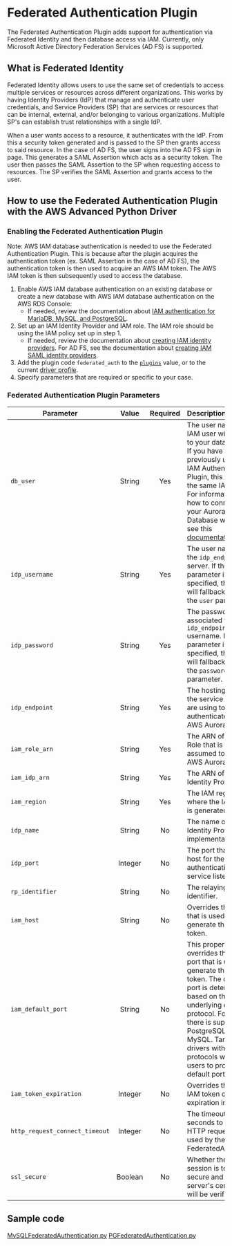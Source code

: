# Federated Authentication Plugin

The Federated Authentication Plugin adds support for authentication via Federated Identity and then database access via IAM. 
Currently, only Microsoft Active Directory Federation Services (AD FS) is supported.

## What is Federated Identity
Federated Identity allows users to use the same set of credentials to access multiple services or resources across different organizations. This works by having Identity Providers (IdP) that manage and authenticate user credentials, and Service Providers (SP) that are services or resources that can be internal, external, and/or belonging to various organizations. Multiple SP's can establish trust relationships with a single IdP.

When a user wants access to a resource, it authenticates with the IdP. From this a security token generated and is passed to the SP then grants access to said resource.
In the case of AD FS, the user signs into the AD FS sign in page. This generates a SAML Assertion which acts as a security token. The user then passes the SAML Assertion to the SP when requesting access to resources. The SP verifies the SAML Assertion and grants access to the user. 

## How to use the Federated Authentication Plugin with the AWS Advanced Python Driver 

### Enabling the Federated Authentication Plugin
Note: AWS IAM database authentication is needed to use the Federated Authentication Plugin. This is because after the plugin acquires the authentication token (ex. SAML Assertion in the case of AD FS), the authentication token is then used to acquire an AWS IAM token. The AWS IAM token is then subsequently used to access the database.  

1. Enable AWS IAM database authentication on an existing database or create a new database with AWS IAM database authentication on the AWS RDS Console:
   - If needed, review the documentation about [IAM authentication for MariaDB, MySQL, and PostgreSQL](https://docs.aws.amazon.com/AmazonRDS/latest/UserGuide/UsingWithRDS.IAMDBAuth.html).
2. Set up an IAM Identity Provider and IAM role. The IAM role should be using the IAM policy set up in step 1. 
   - If needed, review the documentation about [creating IAM identity providers](https://docs.aws.amazon.com/IAM/latest/UserGuide/id_roles_providers_create.html). For AD FS, see the documentation about [creating IAM SAML identity providers](https://docs.aws.amazon.com/IAM/latest/UserGuide/id_roles_providers_create_saml.html).
3. Add the plugin code `federated_auth` to the [`plugins`](../UsingThePythonDriver.md#connection-plugin-manager-parameters) value, or to the current [driver profile](../UsingThePythonDriver.md#connection-plugin-manager-parameters).
4. Specify parameters that are required or specific to your case.

### Federated Authentication Plugin Parameters
| Parameter                      |  Value  | Required | Description                                                                                                                                                                                                                                                                                                                                                        | Default Value            | Example Value                                          |
|--------------------------------|:-------:|:--------:|:-------------------------------------------------------------------------------------------------------------------------------------------------------------------------------------------------------------------------------------------------------------------------------------------------------------------------------------------------------------------|--------------------------|--------------------------------------------------------|
| `db_user`                      | String  |   Yes    | The user name of the IAM user with access to your database. <br>If you have previously used the IAM Authentication Plugin, this would be the same IAM user. <br>For information on how to connect to your Aurora Database with IAM, see this [documentation](https://docs.aws.amazon.com/AmazonRDS/latest/AuroraUserGuide/UsingWithRDS.IAMDBAuth.Connecting.html). | `None`                   | `some_user_name`                                       |
| `idp_username`                 | String  |   Yes    | The user name for the `idp_endpoint` server. If this parameter is not specified, the plugin will fallback to using the `user` parameter.                                                                                                                                                                                                                           | `None`                   | `jimbob@example.com`                                   |
| `idp_password`                 | String  |   Yes    | The password associated with the `idp_endpoint` username. If this parameter is not specified, the plugin will fallback to using the `password` parameter.                                                                                                                                                                                                          | `None`                   | `some_random_password`                                 |
| `idp_endpoint`                 | String  |   Yes    | The hosting URL for the service that you are using to authenticate into AWS Aurora.                                                                                                                                                                                                                                                                                | `None`                   | `ec2amaz-ab3cdef.example.com`                          |
| `iam_role_arn`                 | String  |   Yes    | The ARN of the IAM Role that is to be assumed to access AWS Aurora.                                                                                                                                                                                                                                                                                                | `None`                   | `arn:aws:iam::123456789012:role/adfs_example_iam_role` |
| `iam_idp_arn`                  | String  |   Yes    | The ARN of the Identity Provider.                                                                                                                                                                                                                                                                                                                                  | `None`                   | `arn:aws:iam::123456789012:saml-provider/adfs_example` |
| `iam_region`                   | String  |   Yes    | The IAM region where the IAM token is generated.                                                                                                                                                                                                                                                                                                                   | `None`                   | `us-east-2`                                            |
| `idp_name`                     | String  |    No    | The name of the Identity Provider implementation used.                                                                                                                                                                                                                                                                                                             | `adfs`                   | `adfs`                                                 |
| `idp_port`                     | Integer |    No    | The port that the host for the authentication service listens at.                                                                                                                                                                                                                                                                                                  | `443`                    | `1234`                                                 |
| `rp_identifier`                | String  |    No    | The relaying party identifier.                                                                                                                                                                                                                                                                                                                                     | `urn:amazon:webservices` | `urn:amazon:webservices`                               |
| `iam_host`                     | String  |    No    | Overrides the host that is used to generate the IAM token.                                                                                                                                                                                                                                                                                                         | `None`                   | `database.cluster-hash.us-east-1.rds.amazonaws.com`    |
| `iam_default_port`             | String  |    No    | This property overrides the default port that is used to generate the IAM token. The default port is determined based on the underlying driver protocol. For now, there is support for PostgreSQL and MySQL. Target drivers with different protocols will require users to provide a default port.                                                                 | `None`                   | `1234`                                                 |
| `iam_token_expiration`         | Integer |    No    | Overrides the default IAM token cache expiration in seconds                                                                                                                                                                                                                                                                                                        | `870`                    | `123`                                                  |
| `http_request_connect_timeout` | Integer |    No    | The timeout value in seconds to send the HTTP request data used by the FederatedAuthPlugin.                                                                                                                                                                                                                                                                        | `60`                     | `60`                                                   |
| `ssl_secure`                   | Boolean |    No    | Whether the SSL session is to be secure and the server's certificates will be verified                                                                                                                                                                                                                                                                             | `False`                  | `True`                                                 |

## Sample code
[MySQLFederatedAuthentication.py](../../MySQLFederatedAuthentication.py)
[PGFederatedAuthentication.py](../../PGFederatedAuthentication.py)
